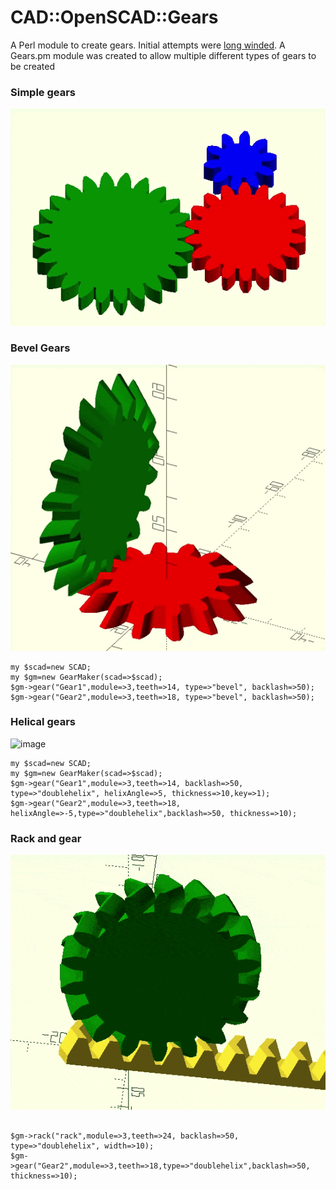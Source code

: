 # CAD::OpenSCAD::Gears

A Perl module to create gears.  Initial attempts were [long winded]().
A Gears.pm module was created to allow multiple different types of gears to be created

### Simple gears

![image](https://github.com/saiftynet/dummyrepo/blob/main/SCAD/animatedgears.gif?raw=true)

### Bevel Gears

![image](https://github.com/saiftynet/dummyrepo/blob/main/SCAD/gears.gif?raw=true)

```
my $scad=new SCAD;
my $gm=new GearMaker(scad=>$scad);
$gm->gear("Gear1",module=>3,teeth=>14, type=>"bevel", backlash=>50);
$gm->gear("Gear2",module=>3,teeth=>18, type=>"bevel", backlash=>50);
```

### Helical gears

![image](https://github.com/saiftynet/dummyrepo/blob/main/SCAD/bihelical.gif?raw=true)
```
my $scad=new SCAD;
my $gm=new GearMaker(scad=>$scad);
$gm->gear("Gear1",module=>3,teeth=>14, backlash=>50, type=>"doublehelix", helixAngle=>5, thickness=>10,key=>1);
$gm->gear("Gear2",module=>3,teeth=>18, helixAngle=>-5,type=>"doublehelix",backlash=>50, thickness=>10);
```
### Rack and gear

![image](https://github.com/saiftynet/dummyrepo/blob/main/SCAD/doublehelix%20rack%20and%20gear%20(1).gif?raw=true)
```

$gm->rack("rack",module=>3,teeth=>24, backlash=>50, type=>"doublehelix", width=>10);
$gm->gear("Gear2",module=>3,teeth=>18,type=>"doublehelix",backlash=>50, thickness=>10);
```
